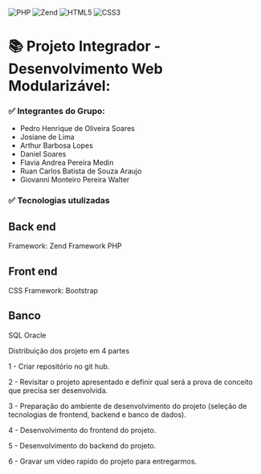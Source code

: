 ![PHP](https://img.shields.io/badge/php-%23777BB4.svg?style=for-the-badge&logo=php&logoColor=white)
![Zend](https://img.shields.io/badge/Zend-fff?style=for-the-badge&logo=zend&logoColor=0679EA)
![HTML5](https://img.shields.io/badge/html5-%23E34F26.svg?style=for-the-badge&logo=html5&logoColor=white)
![CSS3](https://img.shields.io/badge/css3-%231572B6.svg?style=for-the-badge&logo=css3&logoColor=white)

# 📚 Projeto Integrador - Desenvolvimento Web Modularizável:

### ✅ Integrantes do Grupo:
* Pedro Henrique de Oliveira Soares
* Josiane de Lima
* Arthur Barbosa Lopes
* Daniel Soares
* Flavia Andrea Pereira Medin
* Ruan Carlos Batista de Souza Araujo
* Giovanni Monteiro Pereira Walter

### ✅ Tecnologias utulizadas

## Back end
Framework: Zend Framework
PHP

## Front end
CSS
Framework: Bootstrap

## Banco
SQL Oracle

Distribuição dos projeto em 4 partes

1 - Criar repositório no git hub.

2 - Revisitar o projeto apresentado e definir qual será a prova de conceito que precisa ser desenvolvida.

3 - Preparação do ambiente de desenvolvimento do projeto (seleção de tecnologias de frontend, backend e banco de dados).

4 - Desenvolvimento do frontend do projeto.

5 - Desenvolvimento do backend do projeto.

6 - Gravar um vídeo rapido do projeto para entregarmos.
